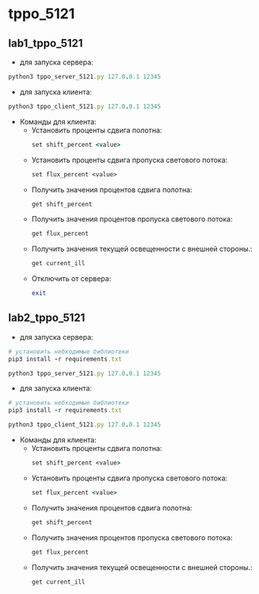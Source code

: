# tppo_5121
## lab1_tppo_5121
- для запуска сервера:
```ruby
python3 tppo_server_5121.py 127.0.0.1 12345
```
- для запуска клиента:
```ruby
python3 tppo_client_5121.py 127.0.0.1 12345
```
- Команды для клиента:
  - Установить проценты сдвига полотна:
      ```ruby
      set shift_percent <value>
      ```
  - Установить проценты сдвига пропуска светового потока:
      ```ruby
      set flux_percent <value>
      ```
  - Получить значения процентов сдвига полотна:
      ```ruby
      get shift_percent
      ```
  - Получить значения процентов пропуска светового потока:
      ```ruby
      get flux_percent
      ```
  - Получить значения текущей освещенности с внешней стороны.:
      ```ruby
      get current_ill
      ```
  - Отключить от сервера:
      ```ruby
      exit
      ```

## lab2_tppo_5121

- для запуска сервера:

```ruby
# установить небходимые библиотеки
pip3 install -r requirements.txt 

python3 tppo_server_5121.py 127.0.0.1 12345
```
- для запуска клиента:
```ruby
# установить небходимые библиотеки
pip3 install -r requirements.txt 

python3 tppo_client_5121.py 127.0.0.1 12345
```
- Команды для клиента:
  - Установить проценты сдвига полотна:
      ```ruby
      set shift_percent <value>
      ```
  - Установить проценты сдвига пропуска светового потока:
      ```ruby
      set flux_percent <value>
      ```
  - Получить значения процентов сдвига полотна:
      ```ruby
      get shift_percent
      ```
  - Получить значения процентов пропуска светового потока:
      ```ruby
      get flux_percent
      ```
  - Получить значения текущей освещенности с внешней стороны.:
      ```ruby
      get current_ill
      ```
